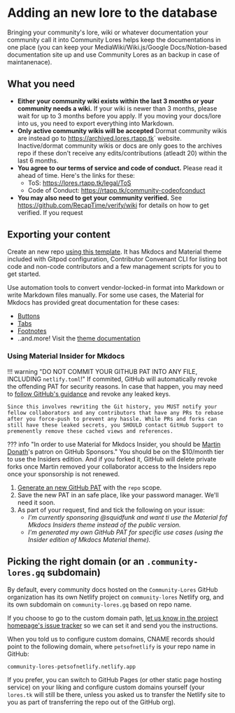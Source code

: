 # Adding an new lore to the database

Bringing your community's lore, wiki or whatever documentation your
community call it into Community Lores helps keep the documentations in one place (you can keep your MediaWiki/Wiki.js/Google Docs/Notion-based documentation site up and use Community Lores as an backup in case of maintanenace).

## What you need

* **Either your community wiki exists within the last 3 months or your community needs a wiki.** If your wiki is newer than 3 months, please wait for up to 3 months before you apply. If you moving your docs/lore into us, you need to export everything into Markdown.
* **Only active community wikis will be accepted** Dormat community wikis are instead go to <https://archived.lores.rtapp.tk>` website. Inactive/dormat community wikis or docs are only goes to the archives repo if these don't receive any edits/contributions (atleadt 20) within the last 6 months.
* **You agree to our terms of service and code of conduct.** Please read it ahead of time. Here's the links for these:
    * ToS: https://lores.rtapp.tk/legal/ToS
    * Code of Conduct: <https://rtapp.tk/community-codeofconduct>
* **You may also need to get your community verified.** See <https://github.com/RecapTime/verify/wiki> for details on how to get verified. If you request

## Exporting your content

Create an new repo [using this template](https://github.com/community-lores/lore-starter-pack/generate). It has Mkdocs and Material theme included with Gitpod configuration, Contributor Convenant CLI for listing bot code and non-code contributors and a few management scripts for you to get started.

Use automation tools to convert vendor-locked-in format into Markdown or write Markdown files manually. For some use cases, the Material for Mkdocs has provided great documentation for these cases:

* [Buttons](https://squidfunk.github.io/mkdocs-material/reference/buttons/)
* [Tabs](https://squidfunk.github.io/mkdocs-material/reference/content-tabs/)
* [Footnotes](https://squidfunk.github.io/mkdocs-material/reference/footnotes/)
* ..and.more! Visit the [theme documentation](https://squidfunk.github.io/mkdocs-material/)

### Using Material Insider for Mkdocs

!!! warning "DO NOT COMMIT YOUR GITHUB PAT INTO ANY FILE, INCLUDING `netlify.toml`!"
    If commited, GitHub will automatically revoke the offending PAT for security reasons.
    In case that happen, you may need to [follow GitHub's guidance](https://docs.github.com/en/github/authenticating-to-github/keeping-your-account-and-data-secure/removing-sensitive-data-from-a-repository) and revoke any leaked keys.

    Since this involves rewriting the Git history, you MUST notify your fellow collaborators and any contributors that have any PRs to rebase after you force-push to prevent any hassle. While PRs and forks can still have these leaked secrets, you SHOULD contact GitHub Support to premenently remove these cached views and references.

??? info "In order to use Material for Mkdocs Insider, you should be [Martin Donath](https://github.com/squidfunk)'s patron on GitHub Sponsors."
    You should be on the $10/month tier to use the Insiders edition. And if you forked it, GitHub will delete private forks once Martin removed your collaborator access to the Insiders repo once your sponsorship is not renewed.

1. [Generate an new GitHub PAT](https://github.com/settings/tokens/new?scopes=repo) with the `repo` scope.
2. Save the new PAT in an safe place, like your password manager. We'll need it soon.
3. As part of your request, find and tick the following on your issue:
    * _I'm currently sponsoring @squidfunk and want ti use the Material fof Mkdocs Insiders theme instead of the public version._
    * _I'm generated my own GitHub PAT for specific use cases (using the Insider edition of Mkdocs Material theme)._

## Picking the right domain (or an `.community-lores.gq` subdomain)

By default, every community docs hosted on the `Community-Lores` GitHub organization has its own Netlify project on `community-lores` Netlify org, and its own subdomain on `community-lores.gq` based on repo name.

If you choose to go to the custom domain path, [let us know in the project homepage's issue tracker]() so we can set it and send you the instructions.

When you told us to configure custom domains, CNAME records should point to the following domain, where `petsofnetlify` is your repo name in GitHub:

```
community-lores-petsofnetlify.netlify.app
```

If you prefer, you can switch to GitHub Pages (or other static page hosting service) on your liking and configure custom domains yourself (your `lores.tk` will still be there, unless you asked us to transfer the Netlify site to you as part of transferring the repo out of the GitHub org).

